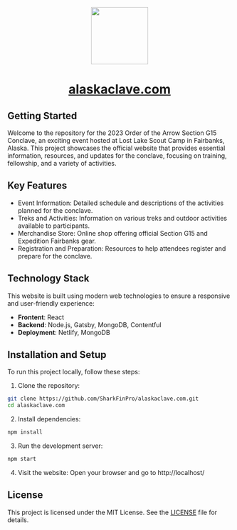 <p align="center">
  <a href="https://alaskaclave.netlify.app">
    <picture>
      <source media="(prefers-color-scheme: dark)" srcset="https://alaskaclave.netlify.app/static/97810635099417901a63c2ce619757c3/d689f/logoYellow_512.webp">
      <img src="https://alaskaclave.netlify.app/static/97810635099417901a63c2ce619757c3/d689f/logoYellow_512.webp" height="128">
    </picture>
    <h1 align="center">alaskaclave.com</h1>
  </a>
</p>

## Getting Started
Welcome to the repository for the 2023 Order of the Arrow Section G15 Conclave, an exciting event hosted at Lost Lake Scout Camp in Fairbanks, Alaska.
This project showcases the official website that provides essential information, resources, and updates for the conclave, focusing on training, fellowship, and a variety of activities.

## Key Features
- Event Information: Detailed schedule and descriptions of the activities planned for the conclave.
- Treks and Activities: Information on various treks and outdoor activities available to participants.
- Merchandise Store: Online shop offering official Section G15 and Expedition Fairbanks gear.
- Registration and Preparation: Resources to help attendees register and prepare for the conclave.

## Technology Stack
This website is built using modern web technologies to ensure a responsive and user-friendly experience:
- **Frontent**: React
- **Backend**: Node.js, Gatsby, MongoDB, Contentful
- **Deployment**: Netlify, MongoDB

## Installation and Setup
To run this project locally, follow these steps:

1. Clone the repository:
```bash
git clone https://github.com/SharkFinPro/alaskaclave.com.git
cd alaskaclave.com
```

2. Install dependencies:
```bash
npm install
```

3. Run the development server:
```bash
npm start
```

4. Visit the website:
Open your browser and go to http://localhost/

## License
This project is licensed under the MIT License. See the [LICENSE](LICENSE) file for details.

